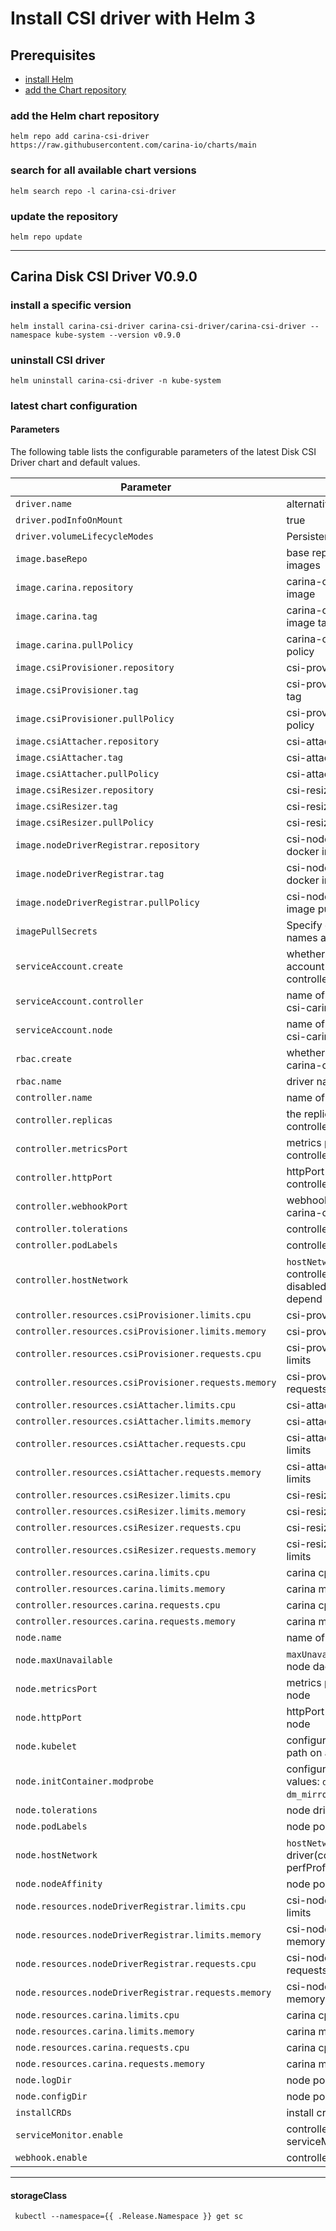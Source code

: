 # Install CSI driver with Helm 3

## Prerequisites

- [install Helm](https://helm.sh/docs/intro/quickstart/#install-helm)
- [add the Chart repository](#add-the-helm-chart-repository)

### add the Helm chart repository

```console
helm repo add carina-csi-driver https://raw.githubusercontent.com/carina-io/charts/main
```

### search for all available chart versions

```console
helm search repo -l carina-csi-driver
```

### update the repository

```console
helm repo update
```

---

## Carina Disk CSI Driver V0.9.0

### install a specific version

```console
helm install carina-csi-driver carina-csi-driver/carina-csi-driver --namespace kube-system --version v0.9.0
```

### uninstall CSI driver

```console
helm uninstall carina-csi-driver -n kube-system
```

### latest chart configuration

#### Parameters

The following table lists the configurable parameters of the latest  Disk CSI Driver chart and default values.

| Parameter                                         | Description                                                                                                | Default                                                      |
| ------------------------------------------------- |------------------------------------------------------------------------------------------------------------| ------------------------------------------------------------ |
| `driver.name`                                     | alternative driver name                                                                                    | `csi.carina.com` |
| `driver.podInfoOnMount`                           | true                                                                                                       | `true` |
| `driver.volumeLifecycleModes`                     | Persistent                                                                                                 | `Persistent` |
| `image.baseRepo`                                  | base repository of driver images                                                                           | `registry.cn-hangzhou.aliyuncs.com/antmoveh` |
| `image.carina.repository`                         | carina-csi-driver docker image                                                                             | `/carina`   |
| `image.carina.tag`                                | carina-csi-driver docker image tag                                                                         | `latest`  |
| `image.carina.pullPolicy`                         | carina-csi-driver image pull policy                                                                        | `IfNotPresent`   |
| `image.csiProvisioner.repository`                 | csi-provisioner docker image                                                                               | `/csi-provisioner`  |
| `image.csiProvisioner.tag`                        | csi-provisioner docker image tag                                                                           | `v2.1.0`  |
| `image.csiProvisioner.pullPolicy`                 | csi-provisioner image pull policy                                                                          | `IfNotPresent`  |
| `image.csiAttacher.repository`                    | csi-attacher docker image                                                                                  | `/csi-attacher` |
| `image.csiAttacher.tag`                           | csi-attacher docker image tag                                                                              | `v3.1.0`        |
| `image.csiAttacher.pullPolicy`                    | csi-attacher image pull policy                                                                             | `IfNotPresent`     |
| `image.csiResizer.repository`                     | csi-resizer docker image                                                                                   | `/csi-resizer`    |
| `image.csiResizer.tag`                            | csi-resizer docker image tag                                                                               | `v1.1.0`         |
| `image.csiResizer.pullPolicy`                     | csi-resizer image pull policy                                                                              | `IfNotPresent`        |
| `image.nodeDriverRegistrar.repository`            | csi-node-driver-registrar docker image                                                                     | `/csi-node-driver-registrar` |
| `image.nodeDriverRegistrar.tag`                   | csi-node-driver-registrar docker image tag                                                                 | `v2.1.0`                   |
| `image.nodeDriverRegistrar.pullPolicy`            | csi-node-driver-registrar image pull policy                                                                | `IfNotPresent`              |
| `imagePullSecrets`                                | Specify docker-registry secret names as an array                                                           | []         |
| `serviceAccount.create`                           | whether create service account of csi-carina-controller, csi-carina-node                                   | `true`   |                                                |
| `serviceAccount.controller`                       | name of service account for csi-carina-controller                                                          | `carina-csi-controller`       |
| `serviceAccount.node`                             | name of service account for csi-carina-node                                                                | `carina-csi-node`         |
| `rbac.create`                                     | whether create rbac of csi-carina-controller                                                               | `true`           |
| `rbac.name`                                       | driver name in rbac role                                                                                   | `carina`         |
| `controller.name`                                 | name of driver deployment                                                                                  | `csi-carina-controller` |
| `controller.replicas`                             | the replicas of csi-carina-controller                                                                      | `2`           |
| `controller.metricsPort`                          | metrics port of csi-carina-controller                                                                      | `29604`         |
| `controller.httpPort`                             | httpPort port of csi-carina-controller                                                                     | `8089`           |
| `controller.webhookPort`                          | webhookPort port of csi-carina-controller                                                                  | `8443`         |
| `controller.tolerations`                          | controller pod tolerations                                                                                 |     |
| `controller.podLabels`                            | controller pod podLabels                                                                                   |     |
| `controller.hostNetwork`                          | `hostNetwork` setting on controller driver(could be disabled if controller does not depend on MSI setting) | `true`     | `true`, `false`
| `controller.resources.csiProvisioner.limits.cpu`      | csi-provisioner cpu limits                                                                                 | 200m                                                           |
| `controller.resources.csiProvisioner.limits.memory`   | csi-provisioner memory limits                                                                              | 500Mi                                                          |
| `controller.resources.csiProvisioner.requests.cpu`    | csi-provisioner cpu requests limits                                                                        | 10m                                                            |
| `controller.resources.csiProvisioner.requests.memory` | csi-provisioner memory requests limits                                                                     | 20Mi                                                           |
| `controller.resources.csiAttacher.limits.cpu`         | csi-attacher cpu limits                                                                                    | 200m                                                           |
| `controller.resources.csiAttacher.limits.memory`      | csi-attacher memory limits                                                                                 | 500Mi                                                          |
| `controller.resources.csiAttacher.requests.cpu`       | csi-attacher cpu requests limits                                                                           | 10m                                                            |
| `controller.resources.csiAttacher.requests.memory`    | csi-attacher memory requests limits                                                                        | 20Mi                                                           |
| `controller.resources.csiResizer.limits.cpu`          | csi-resizer cpu limits                                                                                     | 200m                                                           |
| `controller.resources.csiResizer.limits.memory`       | csi-resizer memory limits                                                                                  | 500Mi                                                          |
| `controller.resources.csiResizer.requests.cpu`        | csi-resizer cpu requests limits                                                                            | 10m                                                            |
| `controller.resources.csiResizer.requests.memory`     | csi-resizer memory requests limits                                                                         | 20Mi                                                           |
| `controller.resources.carina.limits.cpu`           | carina cpu limits                                                                                          | 300m                                                           |
| `controller.resources.carina.limits.memory`        | carina memory limits                                                                                       | 500Mi                                                          |
| `controller.resources.carina.requests.cpu`         | carina cpu requests limits                                                                                 | 10m                                                            |
| `controller.resources.carina.requests.memory`      | carina memory requests limits                                                                              | 20Mi    |
| `node.name`                                       | name of driver daemonset                                                                                   |`csi-carina-node`       |
| `node.maxUnavailable`                             | `maxUnavailable` value of driver node daemonset                                                            | `1`
| `node.metricsPort`                                | metrics port of csi-carina-node                                                                            |`29091`         |
| `node.httpPort`                                   | httpPort port of csi-carina-node                                                                           |`29090`           |
| `node.kubelet`                                   | configure kubelet directory path on  agent node                                                            | `/var/lib/kubelet`        |
| `node.initContainer.modprobe`                    | configure lib module(available values: `dm_snapshot`, `dm_mirror`,`dm_thin_pool`,`bcache`)                 | `dm_snapshot`, `dm_mirror`,`dm_thin_pool`   |
| `node.tolerations`                               | node driver tolerations                                                                                    |      |
| `node.podLabels`                                 | node pod podLabels                                                                                         |        |
| `node.hostNetwork`                               | `hostNetwork` setting on  node driver(could be disabled if perfProfile is `none`)                          | `true`           | `true`, `false`
| `node.nodeAffinity`                                 | node pod nodeAffinity                                                                                      |                                                              |
| `node.resources.nodeDriverRegistrar.limits.cpu`       | csi-node-driver-registrar cpu limits                                                                       | 200m                                                           |
| `node.resources.nodeDriverRegistrar.limits.memory`    | csi-node-driver-registrar memory limits                                                                    | 100Mi                                                          |
| `node.resources.nodeDriverRegistrar.requests.cpu`     | csi-node-driver-registrar cpu requests limits                                                              | 10m                                                            |
| `node.resources.nodeDriverRegistrar.requests.memory`  | csi-node-driver-registrar memory requests limits                                                           | 20Mi                                                           |
| `node.resources.carina.limits.cpu`                 | carina cpu limits                                                                                          | 200m         |
| `node.resources.carina.limits.memory`              | carina memory limits                                                                                       | 200Mi           |
| `node.resources.carina.requests.cpu`               | carina cpu requests limits                                                                                 | 10m            |
| `node.resources.carina.requests.memory`            | carina memory requests limits                                                                              | 20Mi         |
| `node.logDir`                                      | node pod logDir                                                                                            |/var/log/carina/  |
| `node.configDir`                                   | node pod configDir                                                                                         |/etc/carina      |
| `installCRDs`                                      | install crd                                                                                                |true  |      |
| `serviceMonitor.enable`                            | controller minitor serviceMonitor                                                                          |true  |      |
| `webhook.enable`                                   | controller webhook                                                                                         |true  |      |
---

#### storageClass

```console
 kubectl --namespace={{ .Release.Namespace }} get sc 
```
